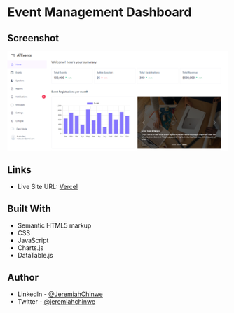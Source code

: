 # Event Management Dashboard

## Screenshot

![Desktop View](./public/assets/event_dashboard_screenshot.png)

## Links

- Live Site URL: [Vercel](https://interview-project-xi.vercel.app/)

## Built With

- Semantic HTML5 markup
- CSS
- JavaScript
- Charts.js
- DataTable.js

## Author

- LinkedIn - [@JeremiahChinwe](https://www.linkedin.com/in/jeremiah-chinwe-057180268)
- Twitter - [@jeremiahchinwe](https://www.twitter.com/jeremiahchinwe)

